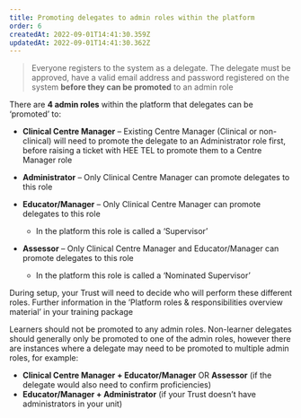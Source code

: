 ```yaml
---
title: Promoting delegates to admin roles within the platform
order: 6
createdAt: 2022-09-01T14:41:30.359Z
updatedAt: 2022-09-01T14:41:30.362Z
---
```

> Everyone registers to the system as a delegate. The delegate must be approved, have a valid email address and password registered on the system **before they can be promoted** to an admin role ​

There are **4 admin roles** within the platform that delegates can be ‘promoted’ to:​

* **Clinical Centre Manager** – Existing Centre Manager (Clinical or non-clinical) will need to promote the delegate to an Administrator role first, before raising a ticket with HEE TEL to promote them to a Centre Manager role 
* **Administrator** – Only Clinical Centre Manager can promote delegates to this role
* **Educator/Manager** – Only Clinical Centre Manager can promote delegates to this role

  * In the platform this role is called a ‘Supervisor’ ​
* **Assessor** – Only Clinical Centre Manager and Educator/Manager can promote delegates to this role

  * In the platform this role is called a ‘Nominated Supervisor’ ​

During setup, your Trust will need to decide who will perform these different roles. Further information in the ’Platform roles & responsibilities overview material’ in your training package​

Learners should not be promoted to any admin roles. Non-learner delegates should generally only be promoted to one of the admin roles, however there are instances where a delegate may need to be promoted to multiple admin roles, for example:

* **Clinical Centre Manager + Educator/Manager** OR **Assessor** (if the delegate would also need to confirm proficiencies)​
* **Educator/Manager + Administrator** (if your Trust doesn’t have administrators in your unit)